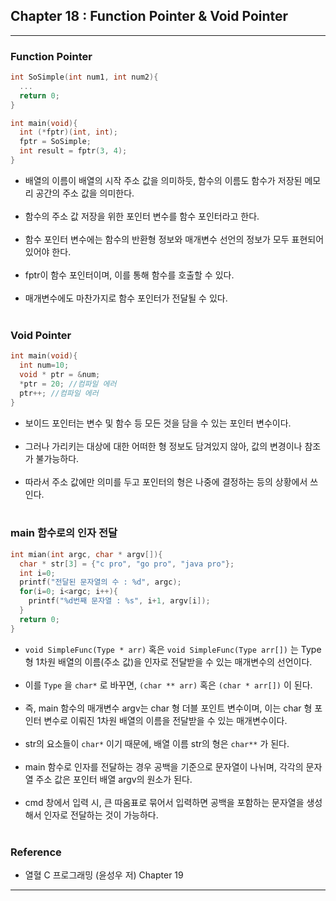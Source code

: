Chapter 18 : Function Pointer & Void Pointer
--------------------------------------------

---

### Function Pointer<br>

```c
int SoSimple(int num1, int num2){
  ...
  return 0;
}

int main(void){
  int (*fptr)(int, int);
  fptr = SoSimple;
  int result = fptr(3, 4);
}
```

-	배열의 이름이 배열의 시작 주소 값을 의미하듯, 함수의 이름도 함수가 저장된 메모리 공간의 주소 값을 의미한다.<br><br>
-	함수의 주소 값 저장을 위한 포인터 변수를 함수 포인터라고 한다.<br><br>
-	함수 포인터 변수에는 함수의 반환형 정보와 매개변수 선언의 정보가 모두 표현되어 있어야 한다.<br><br>
-	fptr이 함수 포인터이며, 이를 통해 함수를 호출할 수 있다.<br><br>
-	매개변수에도 마찬가지로 함수 포인터가 전달될 수 있다.<br><br>

### Void Pointer<br>

```C
int main(void){
  int num=10;
  void * ptr = &num;
  *ptr = 20; //컴파일 에러
  ptr++; //컴파일 에러
}
```

-	보이드 포인터는 변수 및 함수 등 모든 것을 담을 수 있는 포인터 변수이다.<br><br>
-	그러나 가리키는 대상에 대한 어떠한 형 정보도 담겨있지 않아, 값의 변경이나 참조가 불가능하다.<br><br>
-	따라서 주소 값에만 의미를 두고 포인터의 형은 나중에 결정하는 등의 상황에서 쓰인다.<br><br>

### main 함수로의 인자 전달<br>

```c
int mian(int argc, char * argv[]){
  char * str[3] = {"c pro", "go pro", "java pro"};
  int i=0;
  printf("전달된 문자열의 수 : %d", argc);
  for(i=0; i<argc; i++){
    printf("%d번째 문자열 : %s", i+1, argv[i]);
  }
  return 0;
}
```

-	`void SimpleFunc(Type * arr)` 혹은 `void SimpleFunc(Type arr[])` 는 Type 형 1차원 배열의 이름(주소 값)을 인자로 전달받을 수 있는 매개변수의 선언이다.<br><br>
-	이를 `Type` 을 `char*` 로 바꾸면, `(char ** arr)` 혹은 `(char * arr[])` 이 된다.<br><br>
-	즉, main 함수의 매개변수 argv는 char 형 더블 포인트 변수이며, 이는 char 형 포인터 변수로 이뤄진 1차원 배열의 이름을 전달받을 수 있는 매개변수이다.<br><br>
-	str의 요소들이 `char*` 이기 때문에, 배열 이름 str의 형은 `char**` 가 된다.<br><br>
-	main 함수로 인자를 전달하는 경우 공백을 기준으로 문자열이 나뉘며, 각각의 문자열 주소 값은 포인터 배열 argv의 원소가 된다.<br><br>
-	cmd 창에서 입력 시, 큰 따옴표로 묶어서 입력하면 공백을 포함하는 문자열을 생성해서 인자로 전달하는 것이 가능하다.<br><br>

### Reference<br>

-	열혈 C 프로그래밍 (윤성우 저) Chapter 19

---
